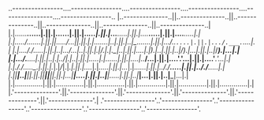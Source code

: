 ..----------------....----------------....----------------....----------------....----------------....----------------..
|..--------------..||..--------------..||..--------------..||..--------------..||..--------------..||..--------------..|
|.|......__......|.||.|.____....____.|.||.|.._________...|.||.|...______.....|.||.|...._____.....|.||.|...._____.....|.|
|.|...../..\.....|.||.||_...\../..._||.||.|.|.._..._..|..|.||.|..|_...__.\...|.||.|.../.___.`....|.||.|.../.___.`....|.|
|.|...././\.\....|.||.|..|...\/...|..|.||.|.|_/.|.|.\_|..|.||.|....|.|__).|..|.||.|..|_/___).|...|.||.|..|_/___).|...|.|
|.|.../.____.\...|.||.|..|.|\../|.|..|.||.|.....|.|......|.||.|....|..___/...|.||.|....'____.'...|.||.|....'____.'...|.|
|.|._/./....\.\_.|.||.|._|.|_\/_|.|_.|.||.|...._|.|_.....|.||.|..._|.|_......|.||.|.././____.....|.||.|.././____.....|.|
|.||____|..|____||.||.||_____||_____||.||.|...|_____|....|.||.|..|_____|.....|.||.|..|_______|...|.||.|..|_______|...|.|
|.|..............|.||.|..............|.||.|..............|.||.|..............|.||.|..............|.||.|..............|.|
|.'--------------'.||.'--------------'.||.'--------------'.||.'--------------'.||.'--------------'.||.'--------------'.|
.'----------------'..'----------------'..'----------------'..'----------------'..'----------------'..'----------------'.

